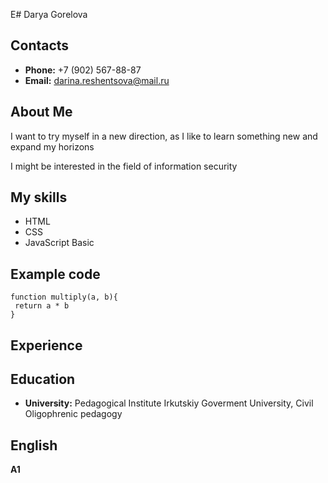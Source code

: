 E# Darya Gorelova

## Contacts
* **Phone:** +7 (902) 567-88-87
* **Email:** darina.reshentsova@mail.ru

## About Me
I want to try myself in a new direction, as I like to learn something new and expand my horizons

I might be interested in the field of information security

## My skills
* HTML
* CSS
* JavaScript Basic

## Example code
```
function multiply(a, b){
 return a * b
}
```

## Experience

## Education
* **University:** Pedagogical Institute Irkutskiy Goverment University, Civil Oligophrenic pedagogy

## English
**A1**

